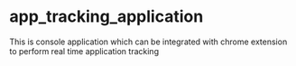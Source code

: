 # app_tracking_application
This is console application which can be integrated with chrome extension to perform real time application tracking
